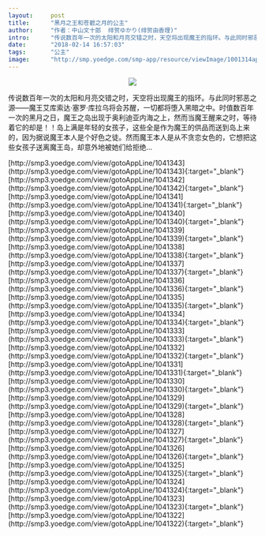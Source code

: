 ```yaml
---
layout:     post
title:      "黑月之王和苍碧之月的公主"
author:     "作者：中山文十郎  绯贺ゆかり(绯贺由香理)"
intro:      "传说数百年一次的太阳和月亮交错之时，天空将出现魔王的指环。与此同时邪恶之源——魔王艾库索达·塞罗·库拉乌将会苏醒，一切都将堕入黑暗之中。时值数百年一次的黑月之日，魔王之岛出现于奥利迪亚内海之上，然而当魔王醒来之时，等待着它的却是！！岛上满是年轻的女孩子，这些全是作为魔王的供品而送到岛上来的，因为据说魔王本人是个好色之徒。然而魔王本人是从不贪恋女色的，它想把这些女孩子送离魔王岛，却意外地被她们给拒绝..."
date:       "2018-02-14 16:57:03"
tags:       "公主"
image:      "http://smp.yoedge.com/smp-app/resource/viewImage/1001314appline.png"
---
```

<div style="text-align: center">
<p><img src="http://smp.yoedge.com/smp-app/resource/viewImage/1001314appline.png"/></p>
</div>
<p class="post-meta">
<span>传说数百年一次的太阳和月亮交错之时，天空将出现魔王的指环。与此同时邪恶之源——魔王艾库索达·塞罗·库拉乌将会苏醒，一切都将堕入黑暗之中。时值数百年一次的黑月之日，魔王之岛出现于奥利迪亚内海之上，然而当魔王醒来之时，等待着它的却是！！岛上满是年轻的女孩子，这些全是作为魔王的供品而送到岛上来的，因为据说魔王本人是个好色之徒。然而魔王本人是从不贪恋女色的，它想把这些女孩子送离魔王岛，却意外地被她们给拒绝...</span>
</p>
[http://smp3.yoedge.com/view/gotoAppLine/1041343](http://smp3.yoedge.com/view/gotoAppLine/1041343){:target="_blank"}
[http://smp3.yoedge.com/view/gotoAppLine/1041342](http://smp3.yoedge.com/view/gotoAppLine/1041342){:target="_blank"}
[http://smp3.yoedge.com/view/gotoAppLine/1041341](http://smp3.yoedge.com/view/gotoAppLine/1041341){:target="_blank"}
[http://smp3.yoedge.com/view/gotoAppLine/1041340](http://smp3.yoedge.com/view/gotoAppLine/1041340){:target="_blank"}
[http://smp3.yoedge.com/view/gotoAppLine/1041339](http://smp3.yoedge.com/view/gotoAppLine/1041339){:target="_blank"}
[http://smp3.yoedge.com/view/gotoAppLine/1041338](http://smp3.yoedge.com/view/gotoAppLine/1041338){:target="_blank"}
[http://smp3.yoedge.com/view/gotoAppLine/1041337](http://smp3.yoedge.com/view/gotoAppLine/1041337){:target="_blank"}
[http://smp3.yoedge.com/view/gotoAppLine/1041336](http://smp3.yoedge.com/view/gotoAppLine/1041336){:target="_blank"}
[http://smp3.yoedge.com/view/gotoAppLine/1041335](http://smp3.yoedge.com/view/gotoAppLine/1041335){:target="_blank"}
[http://smp3.yoedge.com/view/gotoAppLine/1041334](http://smp3.yoedge.com/view/gotoAppLine/1041334){:target="_blank"}
[http://smp3.yoedge.com/view/gotoAppLine/1041333](http://smp3.yoedge.com/view/gotoAppLine/1041333){:target="_blank"}
[http://smp3.yoedge.com/view/gotoAppLine/1041332](http://smp3.yoedge.com/view/gotoAppLine/1041332){:target="_blank"}
[http://smp3.yoedge.com/view/gotoAppLine/1041331](http://smp3.yoedge.com/view/gotoAppLine/1041331){:target="_blank"}
[http://smp3.yoedge.com/view/gotoAppLine/1041330](http://smp3.yoedge.com/view/gotoAppLine/1041330){:target="_blank"}
[http://smp3.yoedge.com/view/gotoAppLine/1041329](http://smp3.yoedge.com/view/gotoAppLine/1041329){:target="_blank"}
[http://smp3.yoedge.com/view/gotoAppLine/1041328](http://smp3.yoedge.com/view/gotoAppLine/1041328){:target="_blank"}
[http://smp3.yoedge.com/view/gotoAppLine/1041327](http://smp3.yoedge.com/view/gotoAppLine/1041327){:target="_blank"}
[http://smp3.yoedge.com/view/gotoAppLine/1041326](http://smp3.yoedge.com/view/gotoAppLine/1041326){:target="_blank"}
[http://smp3.yoedge.com/view/gotoAppLine/1041325](http://smp3.yoedge.com/view/gotoAppLine/1041325){:target="_blank"}
[http://smp3.yoedge.com/view/gotoAppLine/1041324](http://smp3.yoedge.com/view/gotoAppLine/1041324){:target="_blank"}
[http://smp3.yoedge.com/view/gotoAppLine/1041323](http://smp3.yoedge.com/view/gotoAppLine/1041323){:target="_blank"}
[http://smp3.yoedge.com/view/gotoAppLine/1041322](http://smp3.yoedge.com/view/gotoAppLine/1041322){:target="_blank"}


